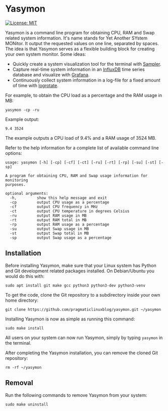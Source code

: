 # Yasymon
[![License: MIT](https://img.shields.io/badge/License-MIT-yellow.svg)](https://opensource.org/licenses/MIT)  

Yasymon is a command line program for obtaining CPU, RAM and Swap related system information. It's name stands for Yet Another SYstem MONitor. It output the requested values on one line, separated by spaces. The idea is that Yasymon serves as a flexible building block for creating your own system monitor. Some ideas: 

- Quickly create a system visualization tool for the terminal with [Sampler](https://sampler.dev/).
- Capture real-time system information in an [InfluxDB](https://www.influxdata.com/) time series database and visualize with [Grafana](https://grafana.com/).
- Continuously collect system information in a log-file for a fixed amount of time with [logrotate](https://linux.die.net/man/8/logrotate).

For example, to obtain the CPU load as a percentage and the RAM usage in MB:

`yasymon -cp -ru`

Example output:

`9.4 3524`

The example outputs a CPU load of 9.4% and a RAM usage of 3524 MB.

Refer to the help information for a complete list of available command line options:

```
usage: yasymon [-h] [-cp] [-cf] [-ct] [-ru] [-rt] [-rp] [-su] [-st] [-sp]

A program for obtaining CPU, RAM and Swap usage information for monitoring
purposes.

optional arguments:
  -h,         show this help message and exit
  -cp         output CPU usage as a percentage
  -cf         output CPU frequency in MHz
  -ct         output CPU temperature in degrees Celsius
  -ru         output RAM usage in MB
  -rt         output RAM total in MB
  -rp         output RAM usage as a percentage
  -su         output Swap usage in MB
  -st         output Swap total in MB
  -sp         output Swap usage as a percentage
```

## Installation

Before installing Yasymon, make sure that your Linux system has Python and Git development related packages installed. On Debian/Ubuntu you would do this with:

`sudo apt install git make gcc python3 python3-dev python3-venv`

To get the code, clone the Git repository to a subdirectory inside your own home directory: 

`git clone https://github.com/pragmaticlinuxblog/yasymon.git ~/yasymon`

Installing Yasymon is now as simple as running this command:

`sudo make install`

All users on your system can now run Yasymon, simply by typing `yasymon` in the terminal.

After completing the Yasymon installation, you can remove the cloned Git repository:

`rm -rf ~/yasymon`

## Removal

Run the following commands to remove Yasymon from your system:

`sudo make uninstall`

